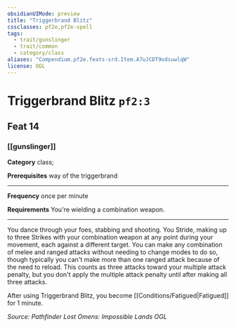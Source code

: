 ```yaml
---
obsidianUIMode: preview
title: "Triggerbrand Blitz"
cssclasses: pf2e,pf2e-spell
tags:
  - trait/gunslinger
  - trait/common
  - category/class
aliases: "Compendium.pf2e.feats-srd.Item.A7uJCDT9odsuwlqW"
license: OGL
---
```

# Triggerbrand Blitz `pf2:3`
## Feat 14
### [[gunslinger]]

**Category** class; 



**Prerequisites** way of the triggerbrand
* * *
**Frequency** once per minute

**Requirements** You're wielding a combination weapon.

* * *

You dance through your foes, stabbing and shooting. You Stride, making up to three Strikes with your combination weapon at any point during your movement, each against a different target. You can make any combination of melee and ranged attacks without needing to change modes to do so, though typically you can't make more than one ranged attack because of the need to reload. This counts as three attacks toward your multiple attack penalty, but you don't apply the multiple attack penalty until after making all three attacks.

After using Triggerbrand Blitz, you become [[Conditions/Fatigued|Fatigued]] for 1 minute.

*Source: Pathfinder Lost Omens: Impossible Lands*
*OGL*
